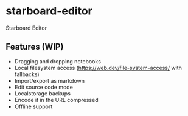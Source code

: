 # starboard-editor

Starboard Editor

## Features (WIP)

- Dragging and dropping notebooks
- Local filesystem access (<https://web.dev/file-system-access/> with fallbacks)
- Import/export as markdown
- Edit source code mode
- Localstorage backups
- Encode it in the URL compressed
- Offline support
